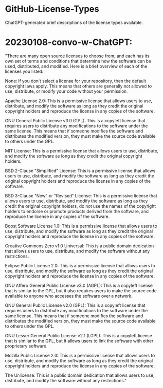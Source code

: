 # GitHub-License-Types
ChatGPT-generated brief descriptions of the license types available. 

# 20230108-convo-w-ChatGPT:
"There are many open source licenses to choose from, and each has its own set of terms and conditions that determine how the software can be used, distributed, and modified. Here is a brief overview of each of the licenses you listed:

None: If you don't select a license for your repository, then the default copyright laws apply. This means that others are generally not allowed to use, distribute, or modify your code without your permission.

Apache License 2.0: This is a permissive license that allows users to use, distribute, and modify the software as long as they credit the original copyright holders and reproduce the license in any copies of the software.

GNU General Public License v3.0 (GPL): This is a copyleft license that requires users to distribute any modifications to the software under the same license. This means that if someone modifies the software and distributes the modified version, they must make the source code available to others under the GPL.

MIT License: This is a permissive license that allows users to use, distribute, and modify the software as long as they credit the original copyright holders.

BSD 2-Clause "Simplified" License: This is a permissive license that allows users to use, distribute, and modify the software as long as they credit the original copyright holders and reproduce the license in any copies of the software.

BSD 3-Clause "New" or "Revised" License: This is a permissive license that allows users to use, distribute, and modify the software as long as they credit the original copyright holders, do not use the names of the copyright holders to endorse or promote products derived from the software, and reproduce the license in any copies of the software.

Boost Software License 1.0: This is a permissive license that allows users to use, distribute, and modify the software as long as they credit the original copyright holders and reproduce the license in any copies of the software.

Creative Commons Zero v1.0 Universal: This is a public domain dedication that allows users to use, distribute, and modify the software without any restrictions.

Eclipse Public License 2.0: This is a permissive license that allows users to use, distribute, and modify the software as long as they credit the original copyright holders and reproduce the license in any copies of the software.

GNU Affero General Public License v3.0 (AGPL): This is a copyleft license that is similar to the GPL, but it also requires users to make the source code available to anyone who accesses the software over a network.

GNU General Public License v2.0 (GPL): This is a copyleft license that requires users to distribute any modifications to the software under the same license. This means that if someone modifies the software and distributes the modified version, they must make the source code available to others under the GPL.

GNU Lesser General Public License v2.1 (LGPL): This is a copyleft license that is similar to the GPL, but it allows users to link the software with other proprietary software.

Mozilla Public License 2.0: This is a permissive license that allows users to use, distribute, and modify the software as long as they credit the original copyright holders and reproduce the license in any copies of the software.

The Unlicense: This is a public domain dedication that allows users to use, distribute, and modify the software without any restrictions."
